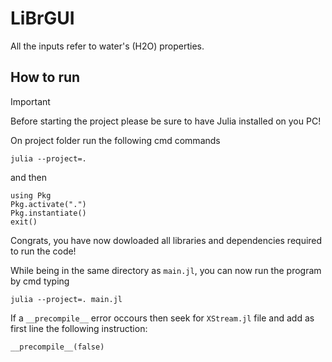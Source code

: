 # LiBrGUI

All the inputs refer to water's (H2O) properties.

## How to run

> [!IMPORTANT]  
> Before starting the project please be sure to have Julia installed on you PC!

On project folder run the following cmd commands 

```
julia --project=.
```

and then 

```
using Pkg
Pkg.activate(".")
Pkg.instantiate()
exit()
```

Congrats, you have now dowloaded all libraries and dependencies required to run the code!

While being in the same directory as `main.jl`, you can now run the program by cmd typing

```
julia --project=. main.jl
```

If a `__precompile__` error occours then seek for `XStream.jl` file and add as first line the following instruction:

```
__precompile__(false)
```